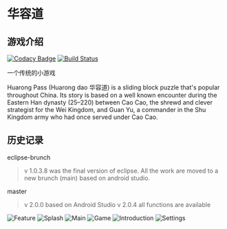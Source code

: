 # 华容道

## 游戏介绍

[![Codacy Badge](https://api.codacy.com/project/badge/Grade/b6cb6ac9d7c147859200c8cb3d9935fc)](https://app.codacy.com/manual/whywhom/HuaRongDao?utm_source=github.com&utm_medium=referral&utm_content=whywhom/HuaRongDao&utm_campaign=Badge_Grade_Dashboard)
[![Build Status](https://travis-ci.org/whywhom/HuaRongDao.svg?branch=master)](https://travis-ci.org/whywhom/HuaRongDao)

一个传统的小游戏

Huarong Pass (Huarong dao 华容道) is a sliding block puzzle that's popular throughout China. Its story is based on a well known encounter during the Eastern Han dynasty (25–220) between Cao Cao, the shrewd and clever strategist for the Wei Kingdom, and Guan Yu, a commander in the Shu Kingdom army who had once served under Cao Cao.

## 历史记录

eclipse-brunch

>v 1.0.3.8 was the final version of eclipse. All the work are moved to a new brunch (main) based on android studio.

master

>v 2.0.0 based on Android Studio
>v 2.0.4 all functions are available

![Feature](/screenshot/huarongdao-feature-graphic.png)
![Splash](/screenshot/01.png)
![Main](/screenshot/02.png)
![Game](/screenshot/03.png)
![Introduction](/screenshot/04.png)
![Settings](/screenshot/05.png)
